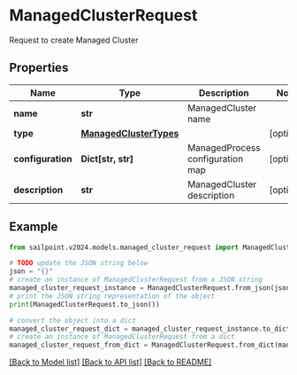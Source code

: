 # ManagedClusterRequest

Request to create Managed Cluster

## Properties

Name | Type | Description | Notes
------------ | ------------- | ------------- | -------------
**name** | **str** | ManagedCluster name | 
**type** | [**ManagedClusterTypes**](ManagedClusterTypes.md) |  | [optional] 
**configuration** | **Dict[str, str]** | ManagedProcess configuration map | [optional] 
**description** | **str** | ManagedCluster description | [optional] 

## Example

```python
from sailpoint.v2024.models.managed_cluster_request import ManagedClusterRequest

# TODO update the JSON string below
json = "{}"
# create an instance of ManagedClusterRequest from a JSON string
managed_cluster_request_instance = ManagedClusterRequest.from_json(json)
# print the JSON string representation of the object
print(ManagedClusterRequest.to_json())

# convert the object into a dict
managed_cluster_request_dict = managed_cluster_request_instance.to_dict()
# create an instance of ManagedClusterRequest from a dict
managed_cluster_request_from_dict = ManagedClusterRequest.from_dict(managed_cluster_request_dict)
```
[[Back to Model list]](../README.md#documentation-for-models) [[Back to API list]](../README.md#documentation-for-api-endpoints) [[Back to README]](../README.md)


